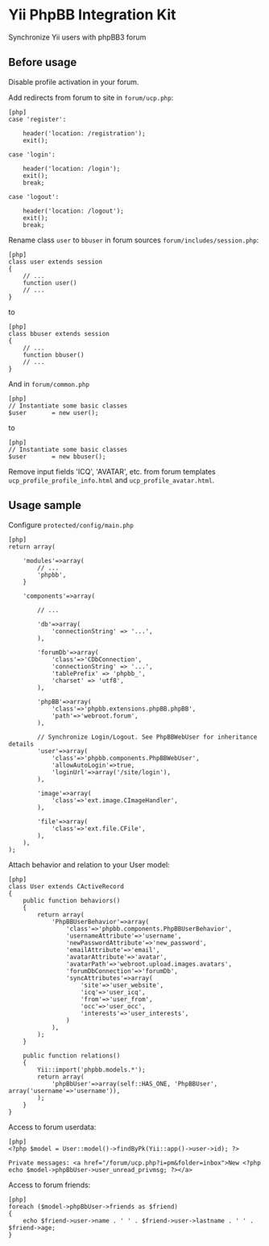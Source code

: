 Yii PhpBB Integration Kit
=========================

Synchronize Yii users with phpBB3 forum

Before usage
------

Disable profile activation in your forum. 

Add redirects from forum to site in `forum/ucp.php`:

~~~
[php]
case 'register':

    header('location: /registration');
    exit();
    
case 'login':

    header('location: /login');
    exit();
	break;

case 'logout':

    header('location: /logout');
    exit();
	break;
~~~

Rename class `user` to `bbuser` in forum sources `forum/includes/session.php`:

~~~
[php]
class user extends session
{
    // ...    
    function user()    
    // ...
}
~~~

to

~~~
[php]
class bbuser extends session
{
    // ...    
    function bbuser()    
    // ...
}
~~~

And in `forum/common.php`

~~~
[php]
// Instantiate some basic classes
$user		= new user();
~~~

to

~~~
[php]
// Instantiate some basic classes
$user		= new bbuser();
~~~

Remove input fields 'ICQ', 'AVATAR', etc. from forum templates `ucp_profile_profile_info.html` and `ucp_profile_avatar.html`. 

Usage sample
------

Configure `protected/config/main.php`

~~~
[php]
return array(

    'modules'=>array(
        // ...
        'phpbb',
    }

    'components'=>array(
    
        // ...

        'db'=>array(
            'connectionString' => '...',
        ),

        'forumDb'=>array(
            'class'=>'CDbConnection',
            'connectionString' => '...',
            'tablePrefix' => 'phpbb_',
            'charset' => 'utf8',
        ),

        'phpBB'=>array(
            'class'=>'phpbb.extensions.phpBB.phpBB',
            'path'=>'webroot.forum',
        ),        
        
        // Synchronize Login/Logout. See PhpBBWebUser for inheritance details
        'user'=>array(
            'class'=>'phpbb.components.PhpBBWebUser',
            'allowAutoLogin'=>true,
            'loginUrl'=>array('/site/login'),
        ),

        'image'=>array(
            'class'=>'ext.image.CImageHandler',
        ),

        'file'=>array(
            'class'=>'ext.file.CFile',
        ),
    ),
);
~~~

Attach behavior and relation to your User model:

~~~
[php]
class User extends CActiveRecord
{
    public function behaviors()
    {
        return array(
            'PhpBBUserBehavior'=>array(
                'class'=>'phpbb.components.PhpBBUserBehavior',
                'usernameAttribute'=>'username',
                'newPasswordAttribute'=>'new_password',
                'emailAttribute'=>'email',
                'avatarAttribute'=>'avatar',
                'avatarPath'=>'webroot.upload.images.avatars',
                'forumDbConnection'=>'forumDb',
                'syncAttributes'=>array(
                    'site'=>'user_website',
                    'icq'=>'user_icq',
                    'from'=>'user_from',
                    'occ'=>'user_occ',
                    'interests'=>'user_interests',
                )
            ),
        );
    }
    
    public function relations()
    {    
        Yii::import('phpbb.models.*');
        return array(
            'phpBbUser'=>array(self::HAS_ONE, 'PhpBBUser', array('username'=>'username')),
        );
    }
}
~~~

Access to forum userdata:

~~~
[php]
<?php $model = User::model()->findByPk(Yii::app()->user->id); ?>

Private messages: <a href="/forum/ucp.php?i=pm&folder=inbox">New <?php echo $model->phpBbUser->user_unread_privmsg; ?></a>
~~~

Access to forum friends:

~~~
[php]
foreach ($model->phpBbUser->friends as $friend)
{
    echo $friend->user->name . ' ' . $friend->user->lastname . ' ' . $friend->age;
}
~~~